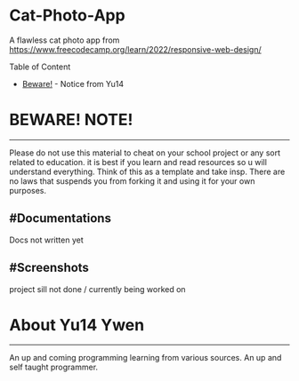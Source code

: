 # Cat-Photo-App
A flawless cat photo app from https://www.freecodecamp.org/learn/2022/responsive-web-design/ 

Table of Content 
  * [Beware!](https://github.com/Yu14Y/Cat-Photo-App/blob/main/README.md#beware-note) - Notice from Yu14 

# BEWARE! NOTE! 
----
Please do not use this material to cheat on your school project or any sort related to education.
it is best if you learn and read resources so u will understand everything.
Think of this as a template and take insp.
There are no laws that suspends you from forking it and using it for your own purposes. 

#Documentations
---
Docs not written yet 

#Screenshots
---
project sill not done / currently being worked on 



# About Yu14 Ywen 
---
An up and coming programming learning from various sources. 
An up and self taught programmer. 

